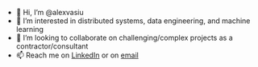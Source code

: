 - 👋 Hi, I’m @alexvasiu
- 👀 I’m interested in distributed systems, data engineering, and machine learning
- 💞️ I’m looking to collaborate on challenging/complex projects as a contractor/consultant
- 📫 Reach me on [LinkedIn](https://www.linkedin.com/in/alexandru-vasiu-32b889100/) or on [email](mailto:alexandru.avasiu@gmail.com)

<!---
alexvasiu/alexvasiu is a ✨ special ✨ repository because its `README.md` (this file) appears on your GitHub profile.
You can click the Preview link to take a look at your changes.
--->
